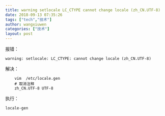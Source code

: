 ```yaml
---
title: warning setlocale LC_CTYPE cannot change locale (zh_CN.UTF-8)
date: 2018-09-13 07:35:26
tags: ["tech","技术"]
author: wangxiuwen
categories: ["技术"]
layout: post
---
```


报错：

```
warning: setlocale: LC_CTYPE: cannot change locale (zh_CN.UTF-8)
```

解决：

```
	vim  /etc/locale.gen
	# 取消注释
	zh_CN.UTF-8 UTF-8
```
执行：
```
locale-gen
```